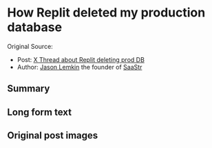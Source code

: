 # How Replit deleted my production database

Original Source:
* Post: [X Thread about Replit deleting prod DB](https://x.com/jasonlk/status/1946239068691665187)
* Author: [Jason Lemkin](https://x.com/jasonlk) the founder of [SaaStr](https://www.saastr.com/) 

## Summary

## Long form text

## Original post images
